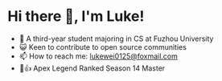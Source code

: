 # Hi there 👋, I'm Luke!

- 🤪 A third-year student majoring in CS at Fuzhou University
- 😺 Keen to contribute to open source communities
- 📫 How to reach me: lukewei0125@foxmail.com
- 🤖👍 Apex Legend Ranked Season 14 Master